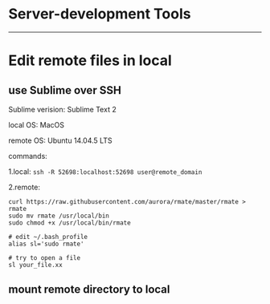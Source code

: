# Server-development Tools
-------------------------------


# Edit remote files in local

## use Sublime over SSH

Sublime verision: Sublime Text 2

local OS: MacOS

remote OS:  Ubuntu 14.04.5 LTS 

commands:

1.local: ```ssh -R 52698:localhost:52698 user@remote_domain```

2.remote:

```
curl https://raw.githubusercontent.com/aurora/rmate/master/rmate > rmate
sudo mv rmate /usr/local/bin
sudo chmod +x /usr/local/bin/rmate

# edit ~/.bash_profile
alias sl='sudo rmate'

# try to open a file
sl your_file.xx

```


## mount remote directory to local 

